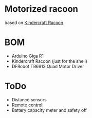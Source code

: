 # Motorized racoon

based on [Kindercraft Racoon](https://kinderkraft.co.uk/products/children-s-furniture/racoon-box?color=wooden-white)

# BOM
- Arduino Giga R1
- Kindercraft Racoon (just for the shell)
- DFRobot TB6612 Quad Motor Driver

# ToDo
- Distance sensors
- Remote control
- Battery capacity meter and safety off



